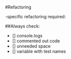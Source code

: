 #Refactoring

-specific refactoring required:



##Always check:
- [] console.logs
- [] commented out code
- [] unneeded space
- [] variable with test names
